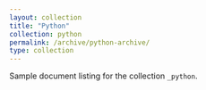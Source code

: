 ```yaml
---
layout: collection
title: "Python"
collection: python
permalink: /archive/python-archive/
type: collection
---
```


Sample document listing for the collection `_python`.